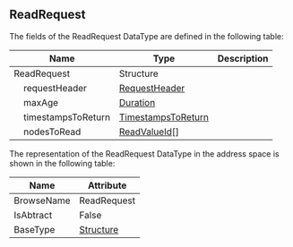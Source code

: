 <!-- datatype -->
## ReadRequest
<!-- end of description -->
The fields of the ReadRequest DataType are defined in the following table:  

|Name|Type|Description|
|---|---|---|
|ReadRequest|Structure||
|&nbsp;&nbsp;&nbsp;&nbsp;requestHeader|[RequestHeader](../../../Part4/Services/RequestHeader/readme.md)||
|&nbsp;&nbsp;&nbsp;&nbsp;maxAge|[Duration](../../../Part3/DataTypes/Duration/readme.md)||
|&nbsp;&nbsp;&nbsp;&nbsp;timestampsToReturn|[TimestampsToReturn](../../../Part4/Services/TimestampsToReturn/readme.md)||
|&nbsp;&nbsp;&nbsp;&nbsp;nodesToRead|[ReadValueId](../../../Part4/Services/ReadValueId/readme.md)[]||

The representation of the ReadRequest DataType in the address space is shown in the following table:  

|Name|Attribute|
|---|---|
|BrowseName|ReadRequest|
|IsAbtract|False|
|BaseType|[Structure](../../../Part3/DataTypes/Structure/readme.md)|

